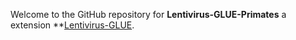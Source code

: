 Welcome to the GitHub repository for **Lentivirus-GLUE-Primates** a extension **[Lentivirus-GLUE](https://github.com/giffordlabcvr/Lentivirus-GLUE).

